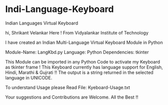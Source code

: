 # Indi-Language-Keyboard
Indian Languages Virtual Keyboard

hi, Shrikant Velankar Here !
From Vidyalankar Institute of Technology

I have created an Indian Multi-Language Virtual Keyboard Module in Python

Module-Name: LangKbd.py
Language: Python
Dependencies: tkinter

This Module can be imported in any Python Code to activate my Keyboard as tkinter frame !
This Keyboard currently has language support for English, Hindi, Marathi & Gujrati !!
The output is a string returned in the selected language in UNICODE.

To understand Usage please Read File: Kyeboard-Usage.txt

Your suggestions and Contributions are Welcome.
All the Best !!
